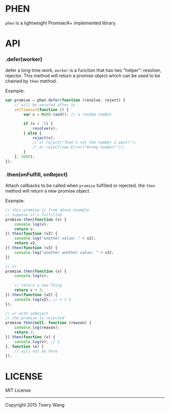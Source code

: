 # PHEN

`phen` is a lightweight Promise/A+ implemented library.

# API 

### .defer(worker)

defer a long time work, `worker` is a function that has two "helper": resolver, rejector. This method will return a promise object which can be used to be chained by `then` method.

Example:
```javascript
var promise = phen.defer(function (resolve, reject) {
	// will be excuted after 5s
	setTimeout(function () {
		var v = Math.rand(); // a random number

		if (v > .5) {
			resolve(v);
		} else {
			reject(v);
			// or reject("That's not the number I want!");
			// or reject(new Error("Wrong number!"));
		}
	}, 5000);
});
```

### .then(onFulfill, onReject)

Attach callbacks to be called when `promise` fulfilled or rejected. the `then` method will return a new promise object.

Example:
```javascript
// this promise is from above example
// suppose it's fulfilled
promise.then(function (v) {
	console.log(v);
	return v;
}).then(function (v2) {
	console.log("another value: " + v2);
	return v2;
}).then(function (v3) {
	console.log("another another value: " + v3);
})

// or 
promise.then(function (v) {
	console.log(v);
	
	// return a new thing
	return v + 3;
}).then(function (v2) {
	console.log(v2); // v + 3
});

// or with onReject
// the promise is rejected
promise.then(null, function (reason) {
	console.log(reason);
	return 3;
}).then(function (v) {
	console.log(v); // 3
}, function (e) {
	// will not be here
});
```

# LICENSE

MIT License

---

Copyright 2015 Towry Wang
